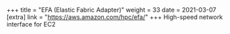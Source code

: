 +++
title = "EFA (Elastic Fabric Adapter)"
weight = 33
date = 2021-03-07
[extra]
link = "https://aws.amazon.com/hpc/efa/"
+++
High-speed network interface for EC2

